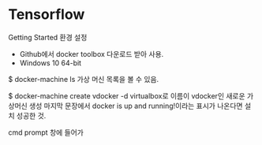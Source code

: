 # Tensorflow

Getting Started
환경 설정
- Github에서 docker toolbox 다운로드 받아 사용.
- Windows 10 64-bit 

$ docker-machine ls 
가상 머신 목록을 볼 수 있음.

$ docker-machine create vdocker -d virtualbox로 이름이 vdocker인 새로운 가상머신 생성
마지막 문장에서 docker is up and running!이라는 표시가 나온다면 설치 성공한 것.

cmd prompt 창에 들어가

